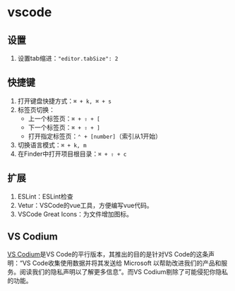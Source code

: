 # vscode

## 设置

1. 设置tab缩进：`"editor.tabSize": 2`

## 快捷键

1. 打开键盘快捷方式：`⌘ + k, ⌘ + s`
2. 标签页切换：
    - 上一个标签页：`⌘ + ⇧ + [`
    - 下一个标签页：`⌘ + ⇧ + ]`
    - 打开指定标签页：`⌃ + [number]`（索引从1开始）
3. 切换语言模式：`⌘ + k, m`
4. 在Finder中打开项目根目录：`⌘ + ⇧ + c`

## 扩展

1. ESLint：ESLint检查
2. Vetur：VSCode的vue工具，方便编写vue代码。
3. VSCode Great Icons：为文件增加图标。

## VS Codium

[VS Codium](https://vscodium.com)是VS Code的平行版本，其推出的目的是针对VS Code的这条声明：“VS Code收集使用数据并将其发送给 Microsoft 以帮助改进我们的产品和服务。阅读我们的隐私声明以了解更多信息”。而VS Codium剔除了可能侵犯你隐私的功能。 ​​​​
